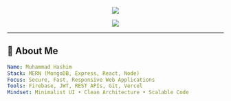 <!-- TOP BANNER -->
<p align="center">
  <img src="https://capsule-render.vercel.app/api?type=waving&color=0f0c29,302b63,00c9ff&height=230&section=header&text=Muhammad%20Hashim&fontSize=42&fontColor=ffffff&fontAlign=50&fontAlignY=40&desc=Full-Stack%20MERN%20Developer&descAlign=50&descAlignY=65&descSize=20" />
</p>

<!-- TYPING INTRO -->
<p align="center">
  <img src="https://readme-typing-svg.herokuapp.com?font=Fira+Code&size=22&pause=1000&color=00E0FF&center=true&vCenter=true&width=650&lines=Hi%2C+I'm+Hashim+-+MERN+Stack+Engineer;Passionate+About+Clean+Code+%26+UX;Building+Fast+%26+Secure+Web+Apps" />
</p>

---

## 🧠 About Me

```yaml
Name: Muhammad Hashim
Stack: MERN (MongoDB, Express, React, Node)
Focus: Secure, Fast, Responsive Web Applications
Tools: Firebase, JWT, REST APIs, Git, Vercel
Mindset: Minimalist UI • Clean Architecture • Scalable Code
